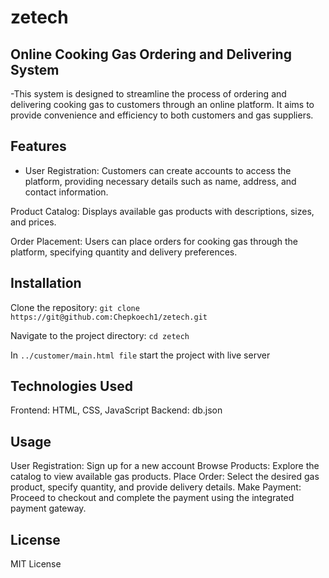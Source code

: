 # zetech
## Online Cooking Gas Ordering and Delivering System
-This system is designed to streamline the process of ordering and delivering cooking gas to customers through an online platform. It aims to provide convenience and efficiency to both customers and gas suppliers.

## Features
- User Registration: Customers can create accounts to access the platform, providing necessary details such as name, address, and contact information.

Product Catalog: Displays available gas products with descriptions, sizes, and prices.

Order Placement: Users can place orders for cooking gas through the platform, specifying quantity and delivery preferences.
## Installation
Clone the repository: `git clone https://git@github.com:Chepkoech1/zetech.git`

Navigate to the project directory: `cd zetech`

In `../customer/main.html file` start the project with live server

## Technologies Used
Frontend: HTML, CSS, JavaScript
Backend: db.json

## Usage
User Registration: Sign up for a new account 
Browse Products: Explore the catalog to view available gas products.
Place Order: Select the desired gas product, specify quantity, and provide delivery details.
Make Payment: Proceed to checkout and complete the payment using the integrated payment gateway.

## License
MIT License 